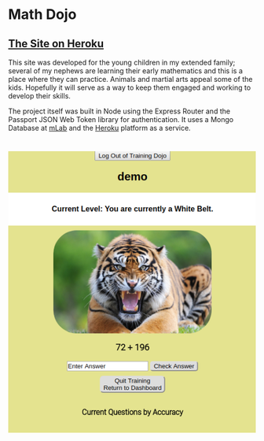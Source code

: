 # Math Dojo

## [The Site on Heroku](https://warm-badlands-54373.herokuapp.com/math-dojo.html) 

This site was developed for the young children in my extended family; several of my nephews are learning their early mathematics and this is a place where they can practice.  Animals and martial arts appeal some of the kids.  Hopefully it will serve as a way to keep them engaged and working to develop their skills.  

The project itself was built in Node using the Express Router and the Passport JSON Web Token library for authentication.  It uses a Mongo Database at [mLab](https://mlab.com/welcome/) and the [Heroku](heroku.com) platform as a service.  

#
#

<p align="center">
<img src="./public/images/demo_screen.png">
<p>